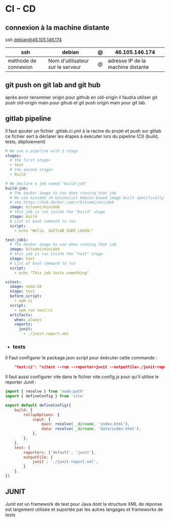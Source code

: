 # CI - CD


## connexion à la machine distante

ssh debian@46.105.146.174


| ssh | debian | @ | 46.105.146.174 |
|-|-|-|-|
|méthode de connexion|Nom d'utilisateur sur le serveur| @ | adresse IP de la machine distante|

## git push on git lab and git hub 

après avoir renommer origin pour github en old-origin il faudra utiliser git push old-origin main pour gihub et git push origin main pour git lab.



## gitlab pipeline

Il faut ajouter un fichier .gitlab.ci.yml à la racine du projet et push sur gitlab ce fichier sert à déclarer les étapes à éxécuter lors du pipeline (CI)  (build, tests, déploiement)

```yml
# We use a pipeline with 2 stage
stages:
  # the first stage>
  - test
  # the second stage>
  - build

# We declare a job named "build-job"
build-job:
  # The docker image to use when running that job
  # We use minideb (A minimalist Debian-based image built specifically to be used as a base image for containers.)
  # see https://hub.docker.com/r/bitnami/minideb
  image: bitnami/minideb
  # this job is run inside the "build" stage
  stage: build
  # List of bash command to run
  script:
    - echo "Hello, $GITLAB_USER_LOGIN!"

test-job1:
  # The docker image to use when running that job
  image: bitnami/minideb
  # this job is run inside the "test" stage
  stage: test
  # List of bash command to run
  script:
    - echo "This job tests something"

vitest:
  image: node:20
  stage: test
  before_script:
    - npm ci
  script:
    - npm run test:ci
  artifacts:
    when: always
    reports:
      junit:
        - ./junit-report.xml
```

- ### tests

Il Faut configurer le package.json script pour éxécuter cette commande : 
```json
    "test:ci": "vitest --run --reporter=junit --outputFile=./junit-report.xml"
```
Il faut aussi configurer vite dans le fichier vite.config.js pour qu'il utilise le reporter Junit :

```js
import { resolve } from 'node:path'
import { defineConfig } from 'vite'

export default defineConfig({
    build: {
        rollupOptions: {
            input: {
                main: resolve(__dirname, 'index.html'),
                data: resolve(__dirname, 'data/index.html'),
            },
        },
    },
    test: {
        reporters: ['default', 'junit'],
        outputFile: {
            junit : './junit-report.xml',
        }
    },
})
```


## JUNIT

Junit est un framework de test pour Java dont la structure XML de réponse est largement utilisée et suportée par les autres langages et frameworks de tests
